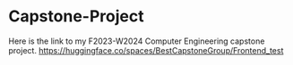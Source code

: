 # Capstone-Project
Here is the link to my F2023-W2024 Computer Engineering capstone project.
https://huggingface.co/spaces/BestCapstoneGroup/Frontend_test

